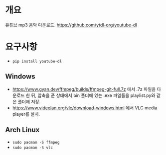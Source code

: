 # 개요

유튜브 mp3 음악 다운로드. https://github.com/ytdl-org/youtube-dl

# 요구사항

* `pip install youtube-dl`

## Windows

* https://www.gyan.dev/ffmpeg/builds/ffmpeg-git-full.7z 에서 .7z 파일을 다운로드 한 뒤, 압축을 푼 상태에서 bin 폴더에 있는 .exe 파일들을 playlist.py와 같은 폴더에 저장.
* https://www.videolan.org/vlc/download-windows.html 에서 VLC media player를 설치.

## Arch Linux

* `sudo pacman -S ffmpeg`
* `sudo pacman -S vlc`